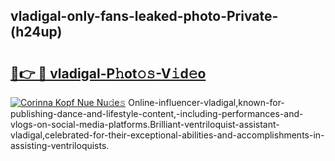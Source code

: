 ## vladigal-only-fans​-leaked-photo​-Private-(h24up)


# <h2><a href="https://mediaupload.pro?title=vladigal&ref=git">🔗👉 🔴 vladigal-P𝚑ot𝚘𝚜-V𝚒d𝚎o</a></h2>

[![Corinna Kopf Nue Nu𝚍e𝚜](https://i.imgur.com/0qMVB7G.gif)](https://mediaupload.pro?title=vladigal&ref=git)
Online-influencer-vladigal,known-for-publishing-dance-and-lifestyle-content,-including-performances-and-vlogs-on-social-media-platforms.Brilliant-ventriloquist-assistant-vladigal,celebrated-for-their-exceptional-abilities-and-accomplishments-in-assisting-ventriloquists.  